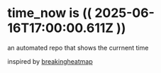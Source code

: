 # time_now is (( 2025-06-16T17:00:00.611Z ))

an automated repo that shows the currnent time

inspired by [breakingheatmap](https://github.com/breakingheatmap/breakingheatmap)